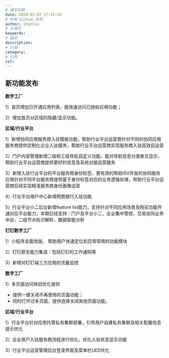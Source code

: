 ```yaml
---
# 编写日期
date: 2020-02-07 17:15:26
# 作者 Github 名称
author: jhonliu
# 关键字
keywords:
# 描述
description:
# 分类
category: 
# 引用
ref:
---
```


## 新功能发布

**数字工厂**

1）首页增加已开通应用列表，能快速访问已授权应用功能；

2）增加首页分区域的隐藏/显示功能。

**区域/行业平台**

1）新增协同应用服务商入驻模板功能，帮助行业平台运营商针对不同的协同应用服务商提供定制化企业入驻服务，帮助行业平台运营商实现服务商入驻高效自运营

2）门户内容管理新增二级和三级导航自定义功能，能对导航信息分类聚合显示，帮助行业平台运营商提供更好的信息及系统对接运营服务

3）新增入驻行业平台的平台服务商身份标签，更有效的帮助ISV开发的协同服务应用针对不同平台服务商提供基于身份标签对应的业务逻辑处理，帮助行业平台运营商后续实现精准服务商身份画像运营

4）行业平台用户中心新增网商银行入驻功能

5）行业平台小二后台新增feature list能力，支持针对不同应用场景及购买功能开通对应平台能力，本期已经支持：门户及平台小二，企业集中管控，交易协同业务中台，二级节点标识解析，数据智能分析

**钉钉数字工厂**

1）小程序全面改版， 帮助用户快速定位到日常常用的功能模块

2）钉钉原生能力集成：包括钉钉的工作通知等

3）新增对钉钉端三方应用的流量监控

**数字工厂**

1）多页面访问体验优化提供

+   提供一键关闭不再使用的页面功能；
+   同时打开过多页面，提供选择关闭其他页面功能。

**区域/行业平台**

1）行业平台针对应用托管私有集群部署，引导用户自建私有集群及相关配置信息提示优化

2）企业用户入驻服务商流程进行优化，优化入驻状态显示功能

3）行业平台运营管理后台登录界面及菜单栏UED优化